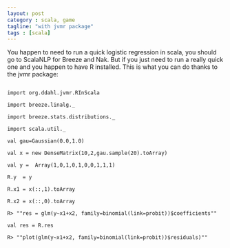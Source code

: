 ```yaml
---
layout: post
category : scala, game
tagline: "with jvmr package"
tags : [scala]
---
```


You happen to need to run a quick logistic regression in scala, you should go to ScalaNLP for Breeze and Nak. But if you just need to run a really quick one and you happen to have R installed.
This is what you can do thanks to the jvmr package:

````

import org.ddahl.jvmr.RInScala

import breeze.linalg._

import breeze.stats.distributions._

import scala.util._

val gau=Gaussian(0.0,1.0)

val x = new DenseMatrix(10,2,gau.sample(20).toArray)

val y =  Array(1,0,1,0,1,0,0,1,1,1)

R.y  = y

R.x1 = x(::,1).toArray

R.x2 = x(::,0).toArray

R> ""res = glm(y~x1+x2, family=binomial(link=probit))$coefficients""

val res = R.res

R> ""plot(glm(y~x1+x2, family=binomial(link=probit))$residuals)""

`````
